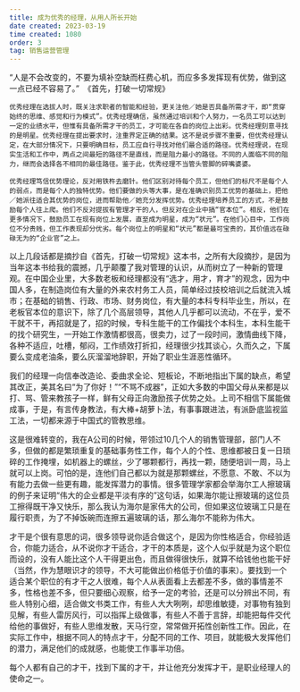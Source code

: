 ```yaml
---
title: 成为优秀的经理，从用人所长开始
date created: 2023-03-19
time created: 1080
order: 3
tag: 销售运营管理
---
```


“人是不会改变的，不要为填补空缺而枉费心机，而应多多发挥现有优势，做到这一点已经不容易了。”  《首先，打破一切常规》

	优秀经理在选拔人时，既关注求职者的智能和经验，更关注他／她是否具备所需才干，即“贯穿始终的思维、感觉和行为模式”。优秀经理确信，虽然通过培训和个人努力，一名员工可以达到一定的业绩水平，但惟有具备所需才干的员工，才可能在各自的岗位上出彩。优秀经理刻意寻找的是明星。优秀经理在提出要求时，注重界定正确的结果。这不是说步骤不重要，但优秀经理认定，在大部分情况下，只要明确目标，员工应自行寻找对他们最合适的路径。优秀经理说，在现实生活和工作中，两点之间最短的路径不是直线，而是阻力最小的路径。不同的人面临不同的阻力，继而会选择各不相同的最佳路径。鉴于此，优秀经理不当管头管脚的碎嘴婆婆。

	优秀经理笃信优势理论，反对用铁杵去磨针。他们区别对待每个员工，但他们的标尺不是每个人的弱点，而是每个人的独特优势。他们要做的头等大事，是在准确识别员工优势的基础上，把他／她派往适合其优势的岗位，进而帮助他／她充分发挥优势。优秀经理培养员工的方式，不是鼓励每个人往上爬。他们不反对提拔有管理才干的人，但反对在企业中搞“官本位”。相反，他们在更多情况下，鼓励员工在现有岗位上发展，直至成为明星，成为“状元”。在他们心目中，工作岗位不分贵贱，但工作表现却分优劣。每个岗位上的明星和“状元”都是最可宝贵的，其价值远在碌碌无为的“企业官”之上。

以上几段话都是摘抄自《首先，打破一切常规》这本书，之所有大段摘抄，是因为当年这本书给我的震撼，几乎颠覆了我对管理的认识，从而树立了一种新的管理观。在中国企业里，大多数老板和经理都没有“选才，用才，育才”的观念，因为中国人多，在制造岗位有大量的外来农村务工人员，简单经过技校培训之后就流入城市；在基础的销售、行政、市场、财务岗位，有大量的本科专科毕业生，所以，在老板官本位的意识下，除了几个高层领导，其他人几乎都可以流动，不在乎，爱不干就不干，再招就是了，招的时候，专科生能干的工作偏找个本科生，本科生能干的找个研究生，一开始工作激情都很高，很卖力，过了一段时间，激情曲线下降，各种不适应，吐槽，郁闷，工作绩效打折扣，经理很少找其谈心，久而久之，下属要么变成老油条，要么灰溜溜地辞职，开始了职业生涯恶性循环。

我们的经理一向信奉改造论、委曲求全论、短板论，不断地指出下属的缺点，希望其改正，美其名曰“为了你好！”“不骂不成器”，正如大多数的中国父母从来都是以打、骂、管来教孩子一样，鲜有父母正向激励孩子优势之处。上司不相信下属能做成事，于是，有言传身教法，有大棒+胡萝卜法，有事事跟进法，有派卧底监视监工法，一切都来源于中国式的管教思维。

这是很难转变的，我在A公司的时候，带领过10几个人的销售管理部，部门人不多，但做的都是繁琐重复的基础事务性工作，每个人的个性、思维都被日复一日琐碎的工作掩埋，如机器上的螺丝，少了哪颗都行，再找一颗，随便培训一周，马上就可以上岗。可怕的是，连他们自己都以为就是那颗螺丝，不愿意、不敢、不以为有能力去做一些更有趣，能发挥潜力的事情。很多管理学家都会举海尔工人擦玻璃的例子来证明“伟大的企业都是平淡有序的”这句话，如果海尔能让擦玻璃的这位员工擦得既干净又快乐，那么我认为海尔是家伟大的公司，但如果这位玻璃工只是在履行职责，为了不掉饭碗而连擦五遍玻璃的话，那么海尔不能称为伟大。

才干是个很有意思的词，很多领导说你适合做这个，是因为你性格适合，你经验适合，你能力适合，从不说你才干适合，才干的本质是，这个人似乎就是为这个职位而设的，没有人能比这个人干得更出色，而且做得很快乐，就算不给钱他也能干好（当然，作为慧眼识才的领导，不大可能做出价格低于价值的事来）。要找到一个适合某个职位的有才干之人很难，每个人从表面看上去都差不多，做的事情差不多，性格也差不多，但只要细心观察，给予一定的考验，还是可以分辨出不同，有些人特别心细，适合做文书类工作，有些人大大咧咧，却思维敏捷，对事物有独到见解，有些人雷厉风行，可以指挥上级做事，有些人不善于言辞，却能把每件交代给他的事做好，有些人思维发散，天马行空，常常做开拓性创新性工作。因此，在实际工作中，根据不同人的特点才干，分配不同的工作、项目，就能极大发挥他们的潜力，满足他们的成就感，也能使工作事半功倍。

每个人都有自己的才干，找到下属的才干，并让他充分发挥才干，是职业经理人的使命之一。

